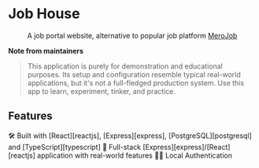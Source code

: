 # Job House

<p align="center">
A job portal website, alternative to popular job platform <a href='https://merojob.com'>MeroJob</a>
</p>

**Note from maintainers**
>
> This application is purely for demonstration and educational purposes. Its setup and configuration resemble typical real-world applications, but it's not a full-fledged production system. Use this app to learn, experiment, tinker, and practice.
>

## Features

🛠 Built with [React][reactjs], [Express][express], [PostgreSQL][postgresql] and [TypeScript][typescript]
🚀 Full-stack [Express][express]/[React][reactjs] application with real-world features
👮‍♂️ Local Authentication
